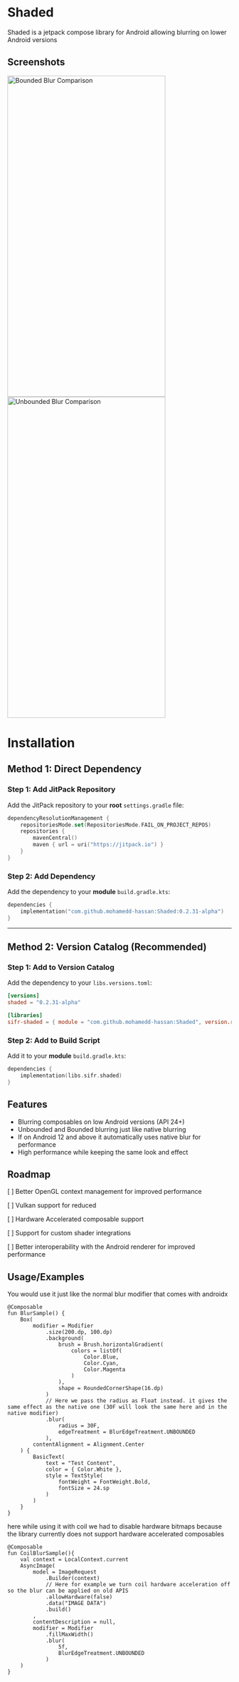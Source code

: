 
# Shaded

Shaded is a jetpack compose library for Android allowing blurring on lower Android versions


## Screenshots


<img width="355" height="720" alt="Bounded Blur Comparison" src="https://github.com/user-attachments/assets/99c84982-b6f6-4d6c-8ec7-47f139a45ef7" />
<img width="355" height="720" alt="Unbounded Blur Comparison" src="https://github.com/user-attachments/assets/41b3b12b-f60f-496b-be7b-47b07ce08df2" />


# Installation

## Method 1: Direct Dependency

### Step 1: Add JitPack Repository

Add the JitPack repository to your **root** `settings.gradle` file:

```kotlin
dependencyResolutionManagement {
    repositoriesMode.set(RepositoriesMode.FAIL_ON_PROJECT_REPOS)
    repositories {
        mavenCentral()
        maven { url = uri("https://jitpack.io") }
    }
}
```

### Step 2: Add Dependency

Add the dependency to your **module** `build.gradle.kts`:

```kotlin
dependencies {
    implementation("com.github.mohamedd-hassan:Shaded:0.2.31-alpha")
}
```

---

## Method 2: Version Catalog (Recommended)

### Step 1: Add to Version Catalog

Add the dependency to your `libs.versions.toml`:

```toml
[versions]
shaded = "0.2.31-alpha"

[libraries]
sifr-shaded = { module = "com.github.mohamedd-hassan:Shaded", version.ref = "shaded" }
```

### Step 2: Add to Build Script

Add it to your **module** `build.gradle.kts`:

```kotlin
dependencies {
    implementation(libs.sifr.shaded)
}
```
## Features

- Blurring composables on low Android versions (API 24+)
- Unbounded and Bounded blurring just like native blurring
- If on Android 12 and above it automatically uses native blur for performance
- High performance while keeping the same look and effect


## Roadmap

[ ] Better OpenGL context management for improved performance

[ ] Vulkan support for reduced 

[ ] Hardware Accelerated composable support

[ ] Support for custom shader integrations

[ ] Better interoperability with the Android renderer for improved performance

## Usage/Examples

You would use it just like the normal blur modifier that comes with androidx

```
@Composable
fun BlurSample() {
    Box(
        modifier = Modifier
            .size(200.dp, 100.dp)
            .background(
                brush = Brush.horizontalGradient(
                    colors = listOf(
                        Color.Blue,
                        Color.Cyan,
                        Color.Magenta
                    )
                ),
                shape = RoundedCornerShape(16.dp)
            )
            // Here we pass the radius as Float instead. it gives the same effect as the native one (30F will look the same here and in the native modifier)
            .blur(
                radius = 30F,
                edgeTreatment = BlurEdgeTreatment.UNBOUNDED
            ),
        contentAlignment = Alignment.Center
    ) {
        BasicText(
            text = "Test Content",
            color = { Color.White },
            style = TextStyle(
                fontWeight = FontWeight.Bold,
                fontSize = 24.sp
            )
        )
    }
}
```
here while using it with coil we had to disable hardware bitmaps because the library currently does not support hardware accelerated composables

```
@Composable
fun CoilBlurSample(){
    val context = LocalContext.current
    AsyncImage(
        model = ImageRequest
            .Builder(context)
            // Here for example we turn coil hardware acceleration off so the blur can be applied on old APIS
            .allowHardware(false)
            .data("IMAGE DATA")
            .build()
        ,
        contentDescription = null,
        modifier = Modifier
            .fillMaxWidth()
            .blur(
                5f,
                BlurEdgeTreatment.UNBOUNDED
            )
    )
}
```

